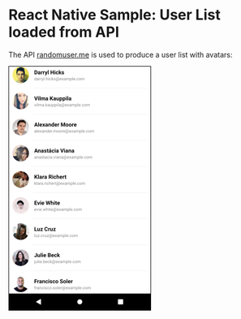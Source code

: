 
# React Native Sample: User List loaded from API 

The API [randomuser.me](https://randomuser.me) is used to produce a user list with avatars:

![Screenshot](screenshot.png)
